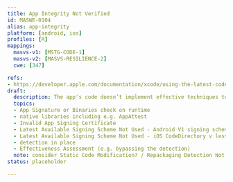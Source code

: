 ```yaml
---
title: App Integrity Not Verified
id: MASWE-0104
alias: app-integrity
platform: [android, ios]
profiles: [R]
mappings:
  masvs-v1: [MSTG-CODE-1]
  masvs-v2: [MASVS-RESILIENCE-2]
  cwe: [347]

refs:
- https://developer.apple.com/documentation/xcode/using-the-latest-code-signature-format
draft:
  description: The app's code doesn’t implement effective techniques to verify the integrity of its own code (CWE-347), potentially relevant for apps in alternative app stores (not Google PlayStore or Apple AppStore). Also, e.g. Android V1 signing scheme only or iOS CodeDirectory v less than 20400. Also, e.g. App Signature or Binaries, native libraries including e.g. AppAttest.
  topics:
  - App Signature or Binaries check on runtime
  - native libraries including e.g. AppAttest
  - Invalid App Signing Certificate
  - Latest Available Signing Scheme Not Used - Android V1 signing scheme only
  - Latest Available Signing Scheme Not Used - iOS CodeDirectory v less than 20400
  - detection in place
  - Effectiveness Assessment (e.g. bypassing the detection)
  note: consider Static Code Modification? / Repackaging Detection Not Implemented
status: placeholder

---
```


